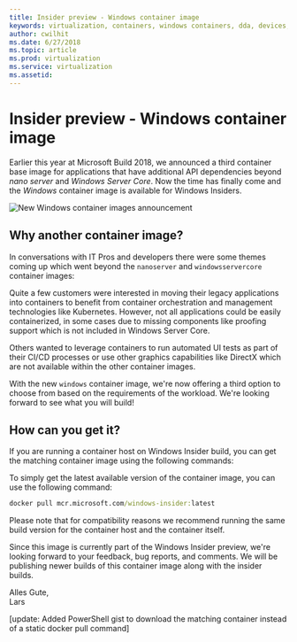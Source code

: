 ```yaml
---
title: Insider preview - Windows container image
keywords: virtualization, containers, windows containers, dda, devices, blog
author: cwilhit
ms.date: 6/27/2018
ms.topic: article
ms.prod: virtualization
ms.service: virtualization
ms.assetid: 
---
```


# Insider preview - Windows container image

Earlier this year at Microsoft Build 2018, we announced a third container base image for applications that have additional API dependencies beyond _nano server_ and _Windows Server Core_. Now the time has finally come and the _Windows_ container image is available for Windows Insiders.

![New Windows container images announcement](https://msdnshared.blob.core.windows.net/media/2018/06/windowscontainerbuild2018.png)

## Why another container image?

In conversations with IT Pros and developers there were some themes coming up which went beyond the `nanoserver` and `windowsservercore` container images:

Quite a few customers were interested in moving their legacy applications into containers to benefit from container orchestration and management technologies like Kubernetes. However, not all applications could be easily containerized, in some cases due to missing components like proofing support which is not included in Windows Server Core.

Others wanted to leverage containers to run automated UI tests as part of their CI/CD processes or use other graphics capabilities like DirectX which are not available within the other container images.

With the new `windows` container image, we're now offering a third option to choose from based on the requirements of the workload. We're looking forward to see what you will build!

## How can you get it?

If you are running a container host on Windows Insider build, you can get the matching container image using the following commands:

To simply get the latest available version of the container image, you can use the following command:

``` cmd
docker pull mcr.microsoft.com/windows-insider:latest
```

Please note that for compatibility reasons we recommend running the same build version for the container host and the container itself.

Since this image is currently part of the Windows Insider preview, we're looking forward to your feedback, bug reports, and comments. We will be publishing newer builds of this container image along with the insider builds.

Alles Gute,  
Lars 

[update: Added PowerShell gist to download the matching container instead of a static docker pull command]
